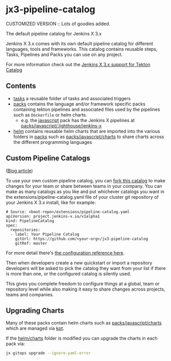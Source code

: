 # jx3-pipeline-catalog

CUSTOMIZED VERSION :: Lots of goodies added. 

The default pipeline catalog for Jenkins X 3.x

Jenkins X 3.x comes with its own default pipeline catalog for different languages, tools and frameworks. This catalog contains reusable steps, Tasks, Pipelines and Packs you can use on any project.

For more information check out the [Jenkins X 3.x support for Tekton Catalog](https://jenkins-x.io/v3/develop/pipeline-catalog/)


## Contents

* [tasks](tasks) a reusable folder of tasks and associated triggers
* [packs](packs) contains the language and/or framework specific packs containing tekton pipelines and associated files used by the pipelines such as `Dockerfile` or helm charts.
  * e.g. the [javascript](packs/javascript) pack has the Jenkins X pipelines at [packs/javascript/.lighthouse/jenkins-x](packs/javascript/.lighthouse/jenkins-x)
* [helm](helm) contains reusable helm charts that are imported into the various folders in [packs](packs) such as [packs/javascript/charts](packs/javascript/charts) to share charts across the different programming languages


## Custom Pipeline Catalogs
([Blog article](https://jenkins-x.io/blog/2020/11/11/accelerate-tekton/#custom-pipeline-catalogs))

To use your own custom pipeline catalog, you can [fork this catalog](https://github.com/jenkins-x/jx3-pipeline-catalog/fork) to make changes for your team or share between teams in your company. You can make as many catalogs as you like and put whichever catalogs you want in the extensions/pipeline-catalog.yaml file of your cluster git repository of your Jenkins X 3.x install, like for example:
```
# Source: <boot-repo>/extensions/pipeline-catalog.yaml
apiVersion: project.jenkins-x.io/v1alpha1
kind: PipelineCatalog
spec:
  repositories:
  - label: Your Pipeline Catalog
    gitUrl: https://github.com/<your-org>/jx3-pipeline-catalog
    gitRef: master
```


For more detail there's [the configuration reference here](https://github.com/jenkins-x/jx-project/blob/master/docs/config.md#project.jenkins-x.io/v1alpha1.PipelineCatalog).

Then when developers create a new quickstart or import a repository developers will be asked to pick the catalog they want from your list if there is more than one, or the configured catalog is silently used.

This gives you complete freedom to configure things at a global, team or repository level while also making it easy to share changes across projects, teams and companies.


## Upgrading Charts

Many of these packs contain helm charts such as [packs/javascript/charts](packs/javascript/charts) which are managed via [kpt](https://googlecontainertools.github.io/kpt/).

If the [helm/charts](helm/charts) folder is modified you can upgrade the charts in each pack via:

```bash 
jx gitops upgrade --ignore-yaml-error 
```
